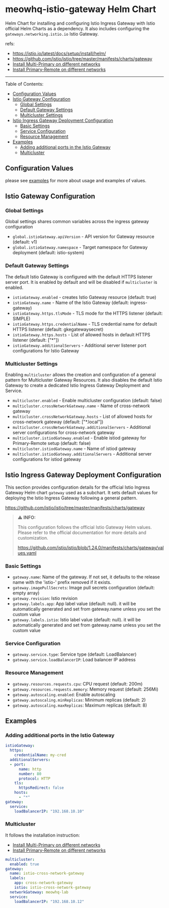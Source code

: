 # meowhq-istio-gateway Helm Chart

Helm Chart for installing and configuring Istio Ingress Gateway with Istio official Helm Charts as a dependency. It also includes configuring the `gateways.networking.istio.io` Istio Gateway.

refs:

- <https://istio.io/latest/docs/setup/install/helm/>
- <https://github.com/istio/istio/tree/master/manifests/charts/gateway>
- [Install Multi-Primary on different networks](https://istio.io/latest/docs/setup/install/multicluster/multi-primary_multi-network/)
- [Install Primary-Remote on different networks](https://istio.io/latest/docs/setup/install/multicluster/primary-remote_multi-network/)

___
Table of Contents:

- [Configuration Values](#configuration-values)
- [Istio Gateway Configuration](#istio-gateway-configuration)
  - [Global Settings](#global-settings)
  - [Default Gateway Settings](#default-gateway-settings)
  - [Multicluster Settings](#multicluster-settings)
- [Istio Ingress Gateway Deployment Configuration](#istio-ingress-gateway-deployment-configuration)
  - [Basic Settings](#basic-settings)
  - [Service Configuration](#service-configuration)
  - [Resource Management](#resource-management)
- [Examples](#examples)
  - [Adding additional ports in the Istio Gateway](#adding-additional-ports-in-the-istio-gateway)
  - [Multicluster](#multicluster)

## Configuration Values

please see [examples](examples/README.md) for more about usage and examples of values.

## Istio Gateway Configuration

### Global Settings

Global settings shares common variables across the ingress gateway configuration

- `global.istioGateway.apiVersion` - API version for Gateway resource (default: v1)
- `global.istioGateway.namespace` - Target namespace for Gateway deployment (default: istio-system)

### Default Gateway Settings

The default Istio Gateway is configured with the default HTTPS listener server port. It is enabled by default and will be disabled if `multicluster` is enabled.

- `istioGateway.enabled` - creates Istio Gateway resource (default: true)
- `istioGateway.name` - Name of the Istio Gateway (default: ingress-gateway)
- `istioGateway.https.tlsMode` - TLS mode for the HTTPS listener (default: SIMPLE)
- `istioGateway.https.credentialName` - TLS credential name for default HTTPS listener (default: gkegatewaysecret)
- `istioGateway.https.hosts` - List of allowed hosts in default HTTPS listener (default: ["*"])
- `istioGateway.additionalServers` - Additional server listener port configurations for Istio Gateway

### Multicluster Settings

Enabling `multicluster` allows the creation and configuration of a general pattern for Multicluster Gateway Resources. It also disables the default Istio Gateway to create a dedicated Istio Ingress Gateway Deployment and Service.

- `multicluster.enabled` - Enable multicluster configuration (default: false)
- `multicluster.crossNetworkGateway.name` - Name of cross-network gateway
- `multicluster.crossNetworkGateway.hosts` - List of allowed hosts for cross-network gateway (default: ["*.local"])
- `multicluster.crossNetworkGateway.additionalServers` - Additional server configurations for cross-network gateway
- `multicluster.istiodGateway.enabled` - Enable istiod gateway for Primary-Remote setup (default: false)
- `multicluster.istiodGateway.name` - Name of istiod gateway
- `multicluster.istiodGateway.additionalServers` - Additional server configurations for istiod gateway

## Istio Ingress Gateway Deployment Configuration

This section provides configuration details for the official Istio Ingress Gateway Helm chart `gateway` used as a subchart. It sets default values for deploying the Istio Ingress Gateway following a general pattern.

<https://github.com/istio/istio/tree/master/manifests/charts/gateway>

> ⚠️ **INFO:**
>
> This configuration follows the official Istio Gateway Helm values. Please refer to the official documentation for more details and customization.
>
> <https://github.com/istio/istio/blob/1.24.0/manifests/charts/gateway/values.yaml>

### Basic Settings

- `gateway.name`: Name of the gateway. If not set, it defaults to the release name with the 'istio-' prefix removed if it exists.
- `gateway.imagePullSecrets`: Image pull secrets configuration (default: empty array)
- `gateway.revision`: Istio revision
- `gateway.labels.app`: App label value (default: null). it will be automatically generated and set from gateway.name unless you set the custom value
- `gateway.labels.istio`: Istio label value (default: null). it will be automatically generated and set from gateway.name unless you set the custom value

### Service Configuration

- `gateway.service.type`: Service type (default: LoadBalancer)
- `gateway.service.loadBalancerIP`: Load balancer IP address

### Resource Management

- `gateway.resources.requests.cpu`: CPU request (default: 200m)
- `gateway.resources.requests.memory`: Memory request (default: 256Mi)
- `gateway.autoscaling.enabled`: Enable autoscaling
- `gateway.autoscaling.minReplicas`: Minimum replicas (default: 2)
- `gateway.autoscaling.maxReplicas`: Maximum replicas (default: 8)

## Examples

### Adding additional ports in the Istio Gateway

```yaml
istioGateway:
  https:
    credentialName: my-cred
  additionalServers:
  - port:
      name: http
      number: 80
      protocol: HTTP
    tls:
      httpsRedirect: false
    hosts:
      - "*"
gateway:
  service:
    loadBalancerIP: "192.168.10.10"
```

### Multicluster

It follows the installation instruction:

- [Install Multi-Primary on different networks](https://istio.io/latest/docs/setup/install/multicluster/multi-primary_multi-network/)
- [Install Primary-Remote on different networks](https://istio.io/latest/docs/setup/install/multicluster/primary-remote_multi-network/)

```yaml
multicluster:
  enabled: true
gateway:
  name: istio-cross-network-gateway
  labels:
    app: cross-network-gateway
    istio: istio-cross-network-gateway
  networkGateway: meowhq-lab
  service:
    loadBalancerIP: "192.168.10.12"
```
